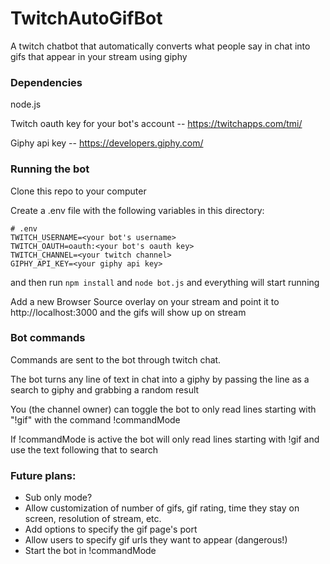 # TwitchAutoGifBot
A twitch chatbot that automatically converts what people say in chat into gifs that appear in your stream using giphy

### Dependencies
node.js

Twitch oauth key for your bot's account -- https://twitchapps.com/tmi/

Giphy api key -- https://developers.giphy.com/

### Running the bot
Clone this repo to your computer

Create a .env file with the following variables in this directory:

```
# .env
TWITCH_USERNAME=<your bot's username>
TWITCH_OAUTH=oauth:<your bot's oauth key>
TWITCH_CHANNEL=<your twitch channel>
GIPHY_API_KEY=<your giphy api key>
```

and then run `npm install` and `node bot.js` and everything will start running

Add a new Browser Source overlay on your stream and point it to http://localhost:3000 and the gifs will show up on stream

### Bot commands
Commands are sent to the bot through twitch chat.

The bot turns any line of text in chat into a giphy by passing the line as a search to giphy and grabbing a random result

You (the channel owner) can toggle the bot to only read lines starting with "!gif" with the command !commandMode

If !commandMode is active the bot will only read lines starting with !gif and use the text following that to search

### Future plans:
- Sub only mode?
- Allow customization of number of gifs, gif rating, time they stay on screen, resolution of stream, etc.
- Add options to specify the gif page's port
- Allow users to specify gif urls they want to appear (dangerous!)
- Start the bot in !commandMode
